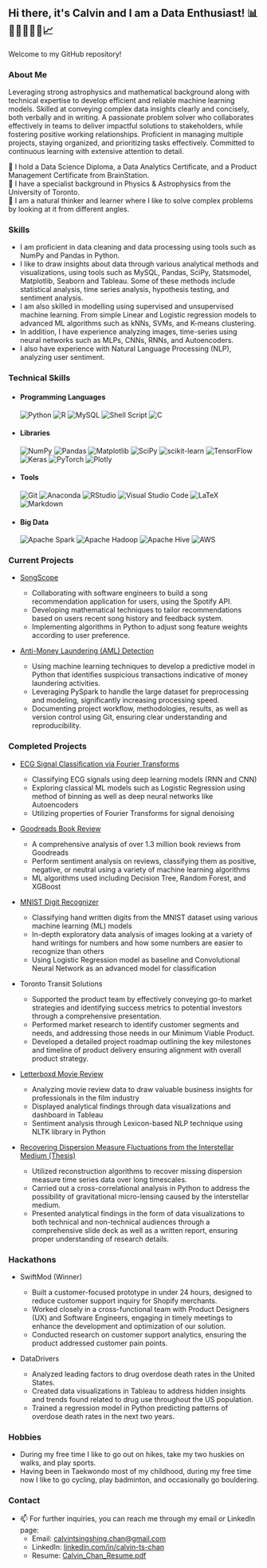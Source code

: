 ## Hi there, it's Calvin and I am a Data Enthusiast! 📊👨‍💻🧠👨‍🔬📈  

<!--
**chantsin/chantsin** is a ✨ _special_ ✨ repository because its `README.md` (this file) appears on your GitHub profile.
-->

Welcome to my GitHub repository!

### About Me
Leveraging strong astrophysics and mathematical background along with technical expertise to develop efficient and reliable machine learning models. Skilled at conveying complex data insights clearly and concisely, both verbally and in writing. A passionate problem solver who collaborates effectively in teams to deliver impactful solutions to stakeholders, while fostering positive working relationships. Proficient in managing multiple projects, staying organized, and prioritizing tasks effectively. Committed to continuous learning with extensive attention to detail.

🌱  I hold a Data Science Diploma, a Data Analytics Certificate, and a Product Management Certificate from BrainStation.  
🔭  I have a specialist background in Physics & Astrophysics from the University of Toronto.  
🧐  I am a natural thinker and learner where I like to solve complex problems by looking at it from different angles.

### Skills
- I am proficient in data cleaning and data processing using tools such as NumPy and Pandas in Python.
- I like to draw insights about data through various analytical methods and visualizations, using tools such as MySQL, Pandas, SciPy, Statsmodel, Matplotlib, Seaborn and Tableau. Some of these methods include statistical analysis, time series analysis, hypothesis testing, and sentiment analysis.
- I am also skilled in modelling using supervised and unsupervised machine learning. From simple Linear and Logistic regression models to advanced ML algorithms such as kNNs, SVMs, and K-means clustering.
- In addition, I have experience analyzing images, time-series using neural networks such as MLPs, CNNs, RNNs, and Autoencoders.
- I also have experience with Natural Language Processing (NLP), analyzing user sentiment. 

### Technical Skills
<!-- 
Copyright (c) 2020 Ileriayo Adebiyi

Permission is hereby granted, free of charge, to any person obtaining a copy
of this software and associated documentation files (the "Software"), to deal
in the Software without restriction, including without limitation the rights
to use, copy, modify, merge, publish, distribute, sublicense, and/or sell
copies of the Software, and to permit persons to whom the Software is
furnished to do so, subject to the following conditions:

The above copyright notice and this permission notice shall be included in all
copies or substantial portions of the Software.
-->
<!-- 
https://github.com/Ileriayo/markdown-badges
-->
- #### Programming Languages
  ![Python](https://img.shields.io/badge/python-3670A0?style=for-the-badge&logo=python&logoColor=ffdd54)
  ![R](https://img.shields.io/badge/r-%23276DC3.svg?style=for-the-badge&logo=r&logoColor=white)
  ![MySQL](https://img.shields.io/badge/mysql-4479A1.svg?style=for-the-badge&logo=mysql&logoColor=white)
  ![Shell Script](https://img.shields.io/badge/shell_script-%23121011.svg?style=for-the-badge&logo=gnu-bash&logoColor=white)
  ![C](https://img.shields.io/badge/c-%2300599C.svg?style=for-the-badge&logo=c&logoColor=white)

- #### Libraries
  ![NumPy](https://img.shields.io/badge/numpy-%23013243.svg?style=for-the-badge&logo=numpy&logoColor=white)
  ![Pandas](https://img.shields.io/badge/pandas-%23150458.svg?style=for-the-badge&logo=pandas&logoColor=white)
  ![Matplotlib](https://img.shields.io/badge/Matplotlib-%23ffffff.svg?style=for-the-badge&logo=Matplotlib&logoColor=black)
  ![SciPy](https://img.shields.io/badge/SciPy-%230C55A5.svg?style=for-the-badge&logo=scipy&logoColor=%white)
  ![scikit-learn](https://img.shields.io/badge/scikit--learn-%23F7931E.svg?style=for-the-badge&logo=scikit-learn&logoColor=white)
  ![TensorFlow](https://img.shields.io/badge/TensorFlow-%23FF6F00.svg?style=for-the-badge&logo=TensorFlow&logoColor=white)
  ![Keras](https://img.shields.io/badge/Keras-%23D00000.svg?style=for-the-badge&logo=Keras&logoColor=white)
  ![PyTorch](https://img.shields.io/badge/PyTorch-%23EE4C2C.svg?style=for-the-badge&logo=PyTorch&logoColor=white)
  ![Plotly](https://img.shields.io/badge/Plotly-%233F4F75.svg?style=for-the-badge&logo=plotly&logoColor=white)

- #### Tools 
  ![Git](https://img.shields.io/badge/git-%23F05033.svg?style=for-the-badge&logo=git&logoColor=white)
  ![Anaconda](https://img.shields.io/badge/Anaconda-%2344A833.svg?style=for-the-badge&logo=anaconda&logoColor=white)
  ![RStudio](https://img.shields.io/badge/RStudio-4285F4?style=for-the-badge&logo=rstudio&logoColor=white)
  ![Visual Studio Code](https://img.shields.io/badge/Visual%20Studio%20Code-0078d7.svg?style=for-the-badge&logo=visual-studio-code&logoColor=white)
  ![LaTeX](https://img.shields.io/badge/latex-%23008080.svg?style=for-the-badge&logo=latex&logoColor=white)
  ![Markdown](https://img.shields.io/badge/markdown-%23000000.svg?style=for-the-badge&logo=markdown&logoColor=white)

- #### Big Data 
  ![Apache Spark](https://img.shields.io/badge/Apache%20Spark-FDEE21?style=for-the-badge&logo=apachespark&logoColor=black)
  ![Apache Hadoop](https://img.shields.io/badge/Apache%20Hadoop-66CCFF?style=for-the-badge&logo=apachehadoop&logoColor=black)
  ![Apache Hive](https://img.shields.io/badge/Apache%20Hive-FDEE21?style=for-the-badge&logo=apachehive&logoColor=black)
  ![AWS](https://img.shields.io/badge/AWS-%23FF9900.svg?style=for-the-badge&logo=amazon-aws&logoColor=white)
  
### Current Projects
- [SongScope](https://github.com/alueddeke/songscope) 
  - Collaborating with software engineers to build a song recommendation application for users, using the Spotify API.
  - Developing mathematical techniques to tailor recommendations based on users recent song history and feedback system. 
  - Implementing algorithms in Python to adjust song feature weights according to user preference.

- [Anti-Money Laundering (AML) Detection](https://github.com/chantsin/anti_money_laundering_ibm)
  - Using machine learning techniques to develop a predictive model in Python that identifies suspicious transactions indicative of money laundering activities.
  - Leveraging PySpark to handle the large dataset for preprocessing and modeling, significantly increasing processing speed.
  - Documenting project workflow, methodologies, results, as well as version control using Git, ensuring clear understanding and reproducibility.

### Completed Projects
- [ECG Signal Classification via Fourier Transforms](https://github.com/chantsin/ecg-classification-via-fft/tree/main)
  - Classifying ECG signals using deep learning models (RNN and CNN) 
  - Exploring classical ML models such as Logistic Regression using method of binning as well as deep neural networks like Autoencoders 
  - Utilizing properties of Fourier Transforms for signal denoising

- [Goodreads Book Review](https://github.com/chantsin/Goodreads_Book_Reviews/tree/main)
  - A comprehensive analysis of over 1.3 million book reviews from Goodreads
  - Perform sentiment analysis on reviews, classifying them as positive, negative, or neutral using a variety of machine learning algorithms
  - ML algorithms used including Decision Tree, Random Forest, and XGBoost

- [MNIST Digit Recognizer](https://github.com/clem21chan/MNIST_Digit_Recognizer)
  - Classifying hand written digits from the MNIST dataset using various machine learning (ML) models
  - In-depth exploratory data analysis of images looking at a variety of hand writings for numbers and how some numbers are easier to recognize than others
  - Using Logistic Regression model as baseline and Convolutional Neural Network as an advanced model for classification

- Toronto Transit Solutions
  - Supported the product team by effectively conveying go-to market strategies and identifying success metrics to potential investors through a comprehensive presentation.
  - Performed market research to identify customer segments and needs, and addressing those needs in our Minimum Viable Product.
  - Developed a detailed project roadmap outlining the key milestones and timeline of product delivery ensuring alignment with overall product strategy. 
 
- [Letterboxd Movie Review](https://github.com/chantsin/Letterboxd_Project/tree/main)
  - Analyzing movie review data to draw valuable business insights for professionals in the film industry
  - Displayed analytical findings through data visualizations and dashboard in Tableau
  - Sentiment analysis through Lexicon-based NLP technique using NLTK library in Python 

- [Recovering Dispersion Measure Fluctuations from the Interstellar Medium (Thesis)](https://github.com/chantsin/Base-Camp)
  - Utilized reconstruction algorithms to recover missing dispersion measure time series data over long timescales.
  - Carried out a cross-correlational analysis in Python to address the possibility of gravitational micro-lensing caused by the interstellar medium.
  - Presented analytical findings in the form of data visualizations to both technical and non-technical audiences through a comprehensive slide deck as well as a written report, ensuring proper understanding of research details.

### Hackathons
- SwiftMod (Winner)
  - Built a customer-focused prototype in under 24 hours, designed to reduce customer support inquiry for Shopify merchants.
  - Worked closely in a cross-functional team with Product Designers (UX) and Software Engineers, engaging in timely meetings to enhance the development and optimization of our solution. 
  - Conducted research on customer support analytics, ensuring the product addressed customer pain points. 

- DataDrivers
  - Analyzed leading factors to drug overdose death rates in the United States.
  - Created data visualizations in Tableau to address hidden insights and trends found related to drug use throughout the US population. 
  - Trained a regression model in Python predicting patterns of overdose death rates in the next two years.

### Hobbies
- During my free time I like to go out on hikes, take my two huskies on walks, and play sports.
- Having been in Taekwondo most of my childhood, during my free time now I like to go cycling, play badminton, and occasionally go bouldering.

<!--Skilled in Python using packages such as NumPy, Pandas, Matplotlib, SciPy, Statsmodels, SymPy. Experience using Excel and MySQL for data cleaning and analysis, and data visualizations through Tableau. As an inquisitive data scientist I have experience utilizing different machine learning algorithms to gain insights and predictions. Some of the classical algorithms include linear and logistc regression, kNNs, SVMs, and k-means clustering. I have also used neural networks to look at more complicated data, utilizing different architectures depending on the data type through TensorFlow or Pytorch. As a data analyst, I have performed different types of data analytics, including but not limited to, statistical, time-series, and sentiment analysis, using tools such as Python, SQL and Tableau. 

learning about Machine Learning and Big Data, using tools such as Scikit-Learn, TensorFlow, Keras and more.
-->

### Contact
- 📫 For further inquiries, you can reach me through my email or LinkedIn page:
  - Email: calvintsingshing.chan@gmail.com
  - LinkedIn: [linkedin.com/in/calvin-ts-chan](https://www.linkedin.com/in/calvin-ts-chan/)
  - Resume: [Calvin_Chan_Resume.pdf](https://github.com/chantsin/chantsin/blob/main/Calvin_Chan_Resume.pdf)
 

